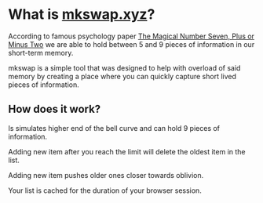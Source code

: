 # What is [mkswap.xyz](https://mkswap.xyz)?
According to famous psychology paper [The Magical Number Seven, Plus or Minus Two](https://en.wikipedia.org/wiki/The_Magical_Number_Seven,_Plus_or_Minus_Two) we are able to hold between 5 and 9 pieces of information in our short-term memory. 

mkswap is a simple tool that was designed to help with overload of said memory by creating a place where you can quickly capture short lived pieces of information.

## How does it work?
Is simulates higher end of the bell curve and can hold 9 pieces of information.

Adding new item after you reach the limit will delete the oldest item in the list.

Adding new item pushes older ones closer towards oblivion.

Your list is cached for the duration of your browser session.